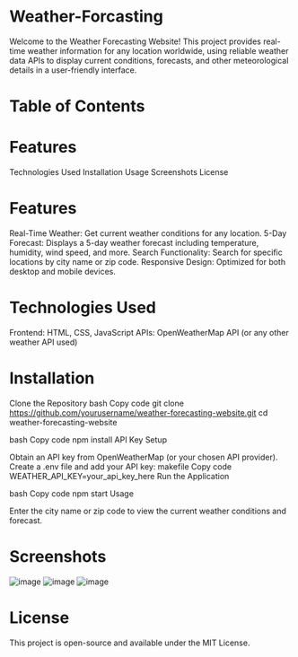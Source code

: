 # Weather-Forcasting
Welcome to the Weather Forecasting Website! This project provides real-time weather information for any location worldwide, using reliable weather data APIs to display current conditions, forecasts, and other meteorological details in a user-friendly interface.

# Table of Contents

# Features
Technologies Used
Installation
Usage
Screenshots
License

# Features

Real-Time Weather: Get current weather conditions for any location.
5-Day Forecast: Displays a 5-day weather forecast including temperature, humidity, wind speed, and more.
Search Functionality: Search for specific locations by city name or zip code.
Responsive Design: Optimized for both desktop and mobile devices.


# Technologies Used

Frontend: HTML, CSS, JavaScript
APIs: OpenWeatherMap API (or any other weather API used)

# Installation

Clone the Repository
bash
Copy code
git clone https://github.com/yourusername/weather-forecasting-website.git
cd weather-forecasting-website

bash
Copy code
npm install
API Key Setup

Obtain an API key from OpenWeatherMap (or your chosen API provider).
Create a .env file and add your API key:
makefile
Copy code
WEATHER_API_KEY=your_api_key_here
Run the Application

bash
Copy code
npm start
Usage

Enter the city name or zip code to view the current weather conditions and forecast.

# Screenshots
![image](https://github.com/user-attachments/assets/58925396-c85f-46d8-b5d3-2da971f4a671)
![image](https://github.com/user-attachments/assets/418a9205-9120-4e84-b734-86d8badeaa4f)
![image](https://github.com/user-attachments/assets/a20e5a08-c54c-4648-a082-f7457aa2609e)




# License
This project is open-source and available under the MIT License.
